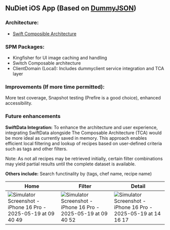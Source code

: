 ## NuDiet iOS App (Based on [DummyJSON](https://dummyjson.com/docs/recipes))

### Architecture:
- [Swift Composible Architecture](https://github.com/pointfreeco/swift-composable-architecture) 

### SPM Packages: 
- Kingfisher for UI image caching and handling
- Switch Composable architecture
- ClientDomain (Local): Includes dummyclient service integration and TCA layer

### Improvements (If more time permitted):
More test coverage, Snapshot testing (Prefire is a good choice), enhanced accessibility.
### Future enhancements

**SwiftData Integration:** To enhance the architecture and user experience, integrating SwiftData alongside The Composable Architecture (TCA) would be more ideal as currently saved in memory. This approach enables efficient local filtering and lookup of recipes based on user-defined criteria such as tags and other filters.

Note: As not all recipes may be retrieved initially, certain filter combinations may yield partial results until the complete dataset is available.

**Others include:** Search functinality by (tags, chef name, recipe name)

| Home | Filter| Detail |
| --- | --- | --- |
|![Simulator Screenshot - iPhone 16 Pro - 2025-05-19 at 09 40 49](https://github.com/user-attachments/assets/a4986807-1e8a-45b8-8900-e8e803c1acda)|![Simulator Screenshot - iPhone 16 Pro - 2025-05-19 at 09 40 52](https://github.com/user-attachments/assets/bfee3613-496a-45f6-9427-6ed0aab992b3)|![Simulator Screenshot - iPhone 16 Pro - 2025-05-19 at 14 16 17](https://github.com/user-attachments/assets/f5d4b8f8-bea1-4f0d-be13-9319259ff4bb)|
